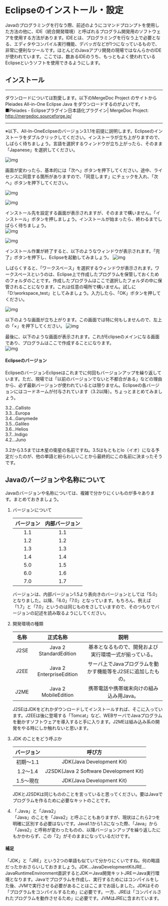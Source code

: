 # Eclipseのインストール・設定
Javaのプログラミングを行なう際、前述のようにコマンドプロンプトを使用した方法の他に、IDE（統合開発環境）と呼ばれるプログラム開発用のソフトウェアを使用する方法があります。IDEとは、プログラミングを行なう上で必要となる、エディタやコンパイル実行機能、デバッガなどが1つになっているもので、非常に便利なツールです。ほとんどのJavaアプリ開発の現場ではなんらかのIDEが使われています。ここでは、数あるIDEのうち、もっともよく使われているEclipseというソフトを使用できるようにします。

## インストール

***

ダウンロードについては割愛します。以下のMergeDoc Project のサイトからPleiades All-in-One Eclipse Java をダウンロードするのがよいです。
■Pleiades - Eclipseプラグイン日本語化プラグイン| MergeDoc Project:
http://mergedoc.sourceforge.jp/

***

※以下、All-In-OneEclipseのバージョン3.1.1を前提に説明します。Eclipseのインストーラをダブルクリックしてください。インストーラが立ち上がりますので、しばらく待ちましょう。言語を選択するウィンドウが立ち上がったら、そのまま「Japanese」を選択してください。  

![img](images\EclipseInstall\Language.png)  


画面が変わったら、基本的には「次へ」ボタンを押下してください。途中、ライセンスに同意する箇所がありますので、「同意します」にチェックを入れ、「次へ」ボタンを押下してください。

![img](images\EclipseInstall\Setup1.png)  


![img](images\EclipseInstall\Setup2.png)  



インストール先を設定する画面が表示されますが、そのままで構いません。「インストール」ボタンを押しましょう。インストールが始まったら、終わるまでしばらく待ちましょう。  
![img](images\EclipseInstall\Setup3.png)  
  

![img](images\EclipseInstall\Setup4.png)  


インストール作業が終了すると、以下のようなウィンドウが表示されます。「完了」ボタンを押下し、Eclipseを起動してみましょう。
![img](images\EclipseInstall\Setup5.png)  


しばらくすると、「ワークスペース」を選択するウィンドウが表示されます。ワークスペースというのは、Eclipse上で作成したプログラムを保管しておくためのフォルダのことです。作成したプログラムはここで選択したフォルダの中に保管されることになります。これは任意の場所で構いません。試しに「D:\workspace_test」としてみましょう。入力したら、「OK」ボタンを押してください。

![img](images\EclipseInstall\Starting1.png)  

以下のような画面が立ち上がります。この画面では特に何もしませんので、左上の「×」を押下してください。
![img](images\EclipseInstall\Starting2.png)  


最後に、以下のような画面が表示されます。これがEclipseのメインになる画面であり、プログラムはここで作成することになります。  
![img](images\EclipseInstall\Starting3.png)  


#### Eclipseのバージョン
EclipseのバージョンEclipseはこれまでに何回もバージョンアップを繰り返しています。ただ、現場では「以前のバージョンでないと不都合がある」などの理由から、必ず最新バージョンが使われているとは限りません。Eclipseの各バージョンにはコードネームが付与されています（3.2以降）。ちょっとまとめてみましょう。

3.2…Callisto  
3.3…Europa  
3.4…Ganymede  
3.5…Galileo  
3.6…Helios  
3.7…Indigo  
4.2…Juno  

3.2から3.5までは木星の衛星の名前ですね。3.5はもともとIo（イオ）になる予定だったのが、他の単語と紛らわしいことから最終的にこの名前に決まったそうです。

## Javaのバージョンや名称について
Javaのバージョンや名称については、複雑で分かりにくいものが多々あります。まとめておきましょう。

1. バージョンについて

    |バージョン|内部バージョン|
    |:-:|:-:|
    |1.1|1.1|
    |1.2|1.2|
    |1.3|1.3|
    |1.4|1.4|
    |5.0|1.5|
    |6.0|1.6|
    |7.0|1.7|
    
    バージョンは、内部バージョン1.5より表向きのバージョンとしては「5.0」となりました。以降、「6.0」「7.0」となっています。もちろん、例えば「1.7」と「7.0」というのは同じものをさしていますので、そのつもりでバージョンの記述を読み取るようにしてください。
    
1. 開発環境の種類

    |名称|正式名称|説明|
    |:-:|:-:|:-:|
    |J2SE|Java 2 StandardEdition| 基本となるもので、開発および実行環境一式が揃っている。|
    |J2EE|Java 2 EnterpriseEdition|サーバ上でJavaプログラムを動かす機能等をJ2SEに追加したもの。
    |J2ME|Java 2 MobileEdition|携帯電話や携帯端末向けの組み込み用Java。|
    
    J2SEはJDKをどれかダウンロードしてインストールすれば、そこに入っています。J2EEは後に登場する「Tomcat」など、WEBサーバでJavaプログラムを動かすソフトウェアを導入すると手に入ります。J2MEは組み込み系の開発をやる時にしか触れないと思います。
    
1. JDK のことをどう呼ぶか

    |バージョン|呼び方|
    |:-:|:-:|
    |初期～1.1|JDK(Java Development Kit)|
    |1.2～1.4|J2SDK(Java 2 Software Development Kit)|
    |1.5～現在|JDK(Java Development Kit)|
    
    JDKとJ2SDKは同じもののことを言っていると思ってください。要はJavaでプログラムを作るために必要なキットのことです。
    
1. 「.Java」と「Java2」  
「Java」のことを「Java2」と呼ぶこともありますが、現状はこれら2つを明確に区別する必要はないです。Java1.1から1.2になった際、「Java」から「Java2」と呼称が変わったものの、以降バージョンアップを繰り返したにもかかわらず、この「2」がそのままになっているだけです。

#### 補足
「JDK」と「JRE」という2つの単語も似ていて分かりにくいですね。何の略語だったかおさらいしておきましょう。JDK…JavaDevelopmentKitJRE…JavaRuntimeEnvironment直訳するとJDK＝Java開発キットJRE＝Java実行環境となります。Javaでプログラムを作成し、実行するためにはコンパイルをした後、JVMで実行させる必要があることはここまでお話しました。JDKはその「プログラムをコンパイルするため」に必要です。一方、JREは「コンパイルされたプログラムを動作させるため」に必要です。JVMはJREに含まれています。
